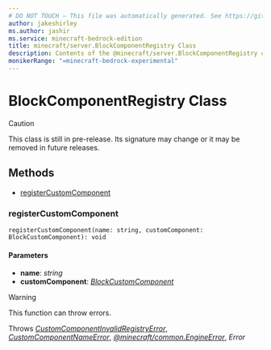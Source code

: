 ```yaml
---
# DO NOT TOUCH — This file was automatically generated. See https://github.com/mojang/minecraftapidocsgenerator to modify descriptions, examples, etc.
author: jakeshirley
ms.author: jashir
ms.service: minecraft-bedrock-edition
title: minecraft/server.BlockComponentRegistry Class
description: Contents of the @minecraft/server.BlockComponentRegistry class.
monikerRange: "=minecraft-bedrock-experimental"
---
```

# BlockComponentRegistry Class

> [!CAUTION]
> This class is still in pre-release.  Its signature may change or it may be removed in future releases.

## Methods
- [registerCustomComponent](#registercustomcomponent)

### **registerCustomComponent**
`
registerCustomComponent(name: string, customComponent: BlockCustomComponent): void
`

#### **Parameters**
- **name**: *string*
- **customComponent**: [*BlockCustomComponent*](BlockCustomComponent.md)

> [!WARNING]
> This function can throw errors.
>
> Throws [*CustomComponentInvalidRegistryError*](CustomComponentInvalidRegistryError.md), [*CustomComponentNameError*](CustomComponentNameError.md), [*@minecraft/common.EngineError*](../../minecraft/common/EngineError.md), *Error*
